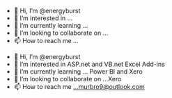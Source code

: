 - 👋 Hi, I’m @energyburst
- 👀 I’m interested in ...
- 🌱 I’m currently learning ...
- 💞️ I’m looking to collaborate on ...
- 📫 How to reach me ...

<!---
energyburst/energyburst is a ✨ special ✨ repository because its `README.md` (this file) appears on your GitHub profile.
You can click the Preview link to take a look at your changes.
--->
- 👋 Hi, I’m @energyburst
- 👀 I’m interested in ASP.net and VB.net Excel Add-ins
- 🌱 I’m currently learning ... Power BI and Xero
- 💞️ I’m looking to collaborate on ...Xero
- 📫 How to reach me ...murbro9@outlook.com
